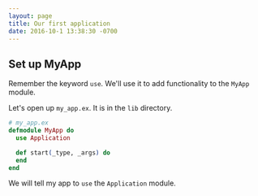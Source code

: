 ```yaml
---
layout: page
title: Our first application
date: 2016-10-1 13:38:30 -0700
---
```


## Set up MyApp

Remember the keyword `use`. We'll use it to add functionality to the `MyApp` module.

Let's open up `my_app.ex`. It is in the `lib` directory.

```elixir
# my_app.ex
defmodule MyApp do
  use Application

  def start(_type, _args) do
  end
end
```

We will tell my app to `use` the `Application` module.







